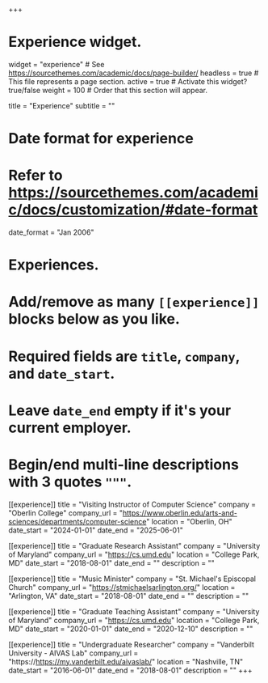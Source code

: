 +++
# Experience widget.
widget = "experience"  # See https://sourcethemes.com/academic/docs/page-builder/
headless = true  # This file represents a page section.
active = true  # Activate this widget? true/false
weight = 100  # Order that this section will appear.

title = "Experience"
subtitle = ""

# Date format for experience
#   Refer to https://sourcethemes.com/academic/docs/customization/#date-format
date_format = "Jan 2006"

# Experiences.
#   Add/remove as many `[[experience]]` blocks below as you like.
#   Required fields are `title`, `company`, and `date_start`.
#   Leave `date_end` empty if it's your current employer.
#   Begin/end multi-line descriptions with 3 quotes `"""`.

[[experience]]
  title = "Visiting Instructor of Computer Science"
  company = "Oberlin College"
  company_url = "https://www.oberlin.edu/arts-and-sciences/departments/computer-science"
  location = "Oberlin, OH"
  date_start = "2024-01-01"
  date_end = "2025-06-01"

[[experience]]
  title = "Graduate Research Assistant"
  company = "University of Maryland"
  company_url = "https://cs.umd.edu"
  location = "College Park, MD"
  date_start = "2018-08-01"
  date_end = ""
  description = ""

[[experience]]
  title = "Music Minister"
  company = "St. Michael's Episcopal Church"
  company_url = "https://stmichaelsarlington.org/"
  location = "Arlington, VA"
  date_start = "2018-08-01"
  date_end = ""
  description = ""

[[experience]]
  title = "Graduate Teaching Assistant"
  company = "University of Maryland"
  company_url = "https://cs.umd.edu"
  location = "College Park, MD"
  date_start = "2020-01-01"
  date_end = "2020-12-10"
  description = ""

[[experience]]
  title = "Undergraduate Researcher"
  company = "Vanderbilt University - AIVAS Lab"
  company_url = "https://https://my.vanderbilt.edu/aivaslab/"
  location = "Nashville, TN"
  date_start = "2016-06-01"
  date_end = "2018-08-01"
  description = ""
+++
